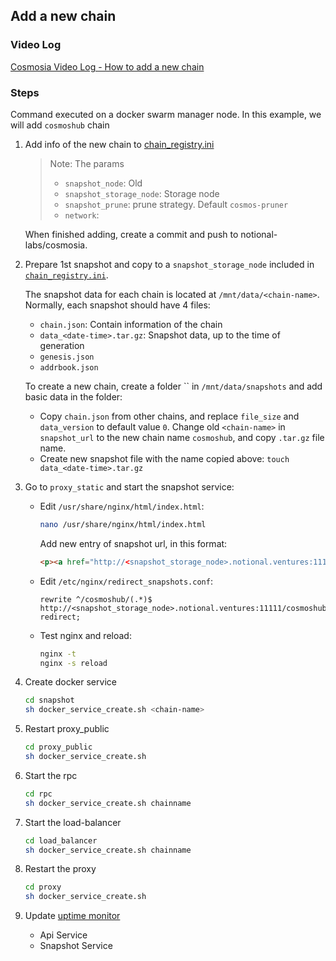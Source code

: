 ## Add a new chain

### Video Log

[Cosmosia Video Log - How to add a new chain](https://www.youtube.com/embed/AXyyAp6op7E ':include :type=iframe width=100% height=400px')


### Steps

Command executed on a docker swarm manager node. In this example, we will add `cosmoshub` chain

1. Add info of the new chain to [chain_registry.ini](../data/chain_registry.ini)

   > Note: The params
   > - `snapshot_node`: Old
   > - `snapshot_storage_node`: Storage node 
   > - `snapshot_prune`: prune strategy. Default `cosmos-pruner`
   > - `network`: 

   When finished adding, create a commit and push to notional-labs/cosmosia.

2. Prepare 1st snapshot and copy to a `snapshot_storage_node` included in [`chain_registry.ini`](https://github.com/notional-labs/cosmosia/blob/main/data/chain_registry.ini#L8). 
   
   The snapshot data for each chain is located at `/mnt/data/<chain-name>`. Normally, each snapshot should have 4 files:
   
    - `chain.json`: Contain information of the chain
    - `data_<date-time>.tar.gz`: Snapshot data, up to the time of generation
    - `genesis.json`
    - `addrbook.json`

   To create a new chain, create a folder `` in `/mnt/data/snapshots` and add basic data in the folder:
    - Copy `chain.json` from other chains, and replace `file_size` and `data_version` to default value `0`. Change old `<chain-name>` in `snapshot_url` to the new chain name `cosmoshub`, and copy `.tar.gz` file name.
    - Create new snapshot file with the name copied above: `touch data_<date-time>.tar.gz`
   
3. Go to `proxy_static` and start the snapshot service:

   - Edit `/usr/share/nginx/html/index.html`:
      ```bash
      nano /usr/share/nginx/html/index.html
      ```
      Add new entry of snapshot url, in this format:
      ```html
      <p><a href="http://<snapshot_storage_node>.notional.ventures:11111/cosmoshub/">cosmoshub</a></p>
      ```
   - Edit `/etc/nginx/redirect_snapshots.conf`:
      ```
      rewrite ^/cosmoshub/(.*)$ http://<snapshot_storage_node>.notional.ventures:11111/cosmoshub/$1$is_args$args redirect;
      ```
   - Test nginx and reload:
      ```bash
      nginx -t
      nginx -s reload
      ```
4. Create docker service
   ```bash
   cd snapshot
   sh docker_service_create.sh <chain-name>
   ```

4. Restart proxy_public
   ```bash
   cd proxy_public
   sh docker_service_create.sh
   ```

5. Start the rpc
   ```bash
   cd rpc
   sh docker_service_create.sh chainname
   ```

6. Start the load-balancer
   ```bash
   cd load_balancer
   sh docker_service_create.sh chainname
   ```

7. Restart the proxy
   ```bash
   cd proxy
   sh docker_service_create.sh
   ```
   
8. Update [uptime monitor](https://status.notional.ventures/status/cosmosia)

      - Api Service
      - Snapshot Service
